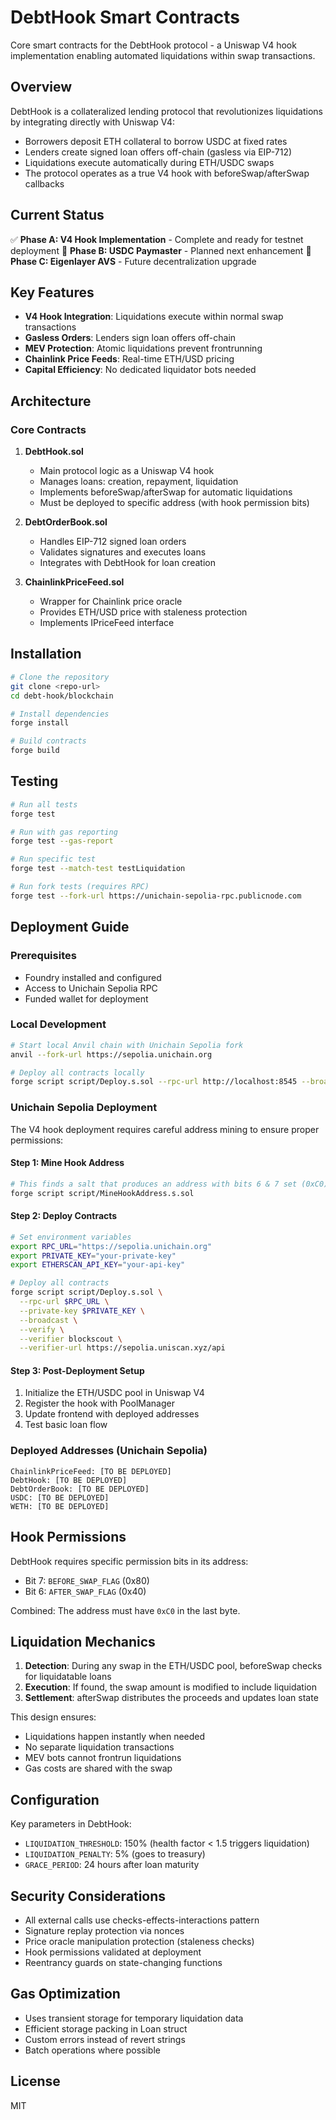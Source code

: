 # DebtHook Smart Contracts

Core smart contracts for the DebtHook protocol - a Uniswap V4 hook implementation enabling automated liquidations within swap transactions.

## Overview

DebtHook is a collateralized lending protocol that revolutionizes liquidations by integrating directly with Uniswap V4:
- Borrowers deposit ETH collateral to borrow USDC at fixed rates
- Lenders create signed loan offers off-chain (gasless via EIP-712)
- Liquidations execute automatically during ETH/USDC swaps
- The protocol operates as a true V4 hook with beforeSwap/afterSwap callbacks

## Current Status

✅ **Phase A: V4 Hook Implementation** - Complete and ready for testnet deployment
🚧 **Phase B: USDC Paymaster** - Planned next enhancement
🔮 **Phase C: Eigenlayer AVS** - Future decentralization upgrade

## Key Features

- **V4 Hook Integration**: Liquidations execute within normal swap transactions
- **Gasless Orders**: Lenders sign loan offers off-chain
- **MEV Protection**: Atomic liquidations prevent frontrunning
- **Chainlink Price Feeds**: Real-time ETH/USD pricing
- **Capital Efficiency**: No dedicated liquidator bots needed

## Architecture

### Core Contracts

1. **DebtHook.sol**
   - Main protocol logic as a Uniswap V4 hook
   - Manages loans: creation, repayment, liquidation
   - Implements beforeSwap/afterSwap for automatic liquidations
   - Must be deployed to specific address (with hook permission bits)

2. **DebtOrderBook.sol**
   - Handles EIP-712 signed loan orders
   - Validates signatures and executes loans
   - Integrates with DebtHook for loan creation

3. **ChainlinkPriceFeed.sol**
   - Wrapper for Chainlink price oracle
   - Provides ETH/USD price with staleness protection
   - Implements IPriceFeed interface

## Installation

```bash
# Clone the repository
git clone <repo-url>
cd debt-hook/blockchain

# Install dependencies
forge install

# Build contracts
forge build
```

## Testing

```bash
# Run all tests
forge test

# Run with gas reporting
forge test --gas-report

# Run specific test
forge test --match-test testLiquidation

# Run fork tests (requires RPC)
forge test --fork-url https://unichain-sepolia-rpc.publicnode.com
```

## Deployment Guide

### Prerequisites
- Foundry installed and configured
- Access to Unichain Sepolia RPC
- Funded wallet for deployment

### Local Development

```bash
# Start local Anvil chain with Unichain Sepolia fork
anvil --fork-url https://sepolia.unichain.org

# Deploy all contracts locally
forge script script/Deploy.s.sol --rpc-url http://localhost:8545 --broadcast
```

### Unichain Sepolia Deployment

The V4 hook deployment requires careful address mining to ensure proper permissions:

#### Step 1: Mine Hook Address
```bash
# This finds a salt that produces an address with bits 6 & 7 set (0xC0)
forge script script/MineHookAddress.s.sol
```

#### Step 2: Deploy Contracts
```bash
# Set environment variables
export RPC_URL="https://sepolia.unichain.org"
export PRIVATE_KEY="your-private-key"
export ETHERSCAN_API_KEY="your-api-key"

# Deploy all contracts
forge script script/Deploy.s.sol \
  --rpc-url $RPC_URL \
  --private-key $PRIVATE_KEY \
  --broadcast \
  --verify \
  --verifier blockscout \
  --verifier-url https://sepolia.uniscan.xyz/api
```

#### Step 3: Post-Deployment Setup
1. Initialize the ETH/USDC pool in Uniswap V4
2. Register the hook with PoolManager
3. Update frontend with deployed addresses
4. Test basic loan flow

### Deployed Addresses (Unichain Sepolia)
```
ChainlinkPriceFeed: [TO BE DEPLOYED]
DebtHook: [TO BE DEPLOYED]
DebtOrderBook: [TO BE DEPLOYED]
USDC: [TO BE DEPLOYED]
WETH: [TO BE DEPLOYED]
```

## Hook Permissions

DebtHook requires specific permission bits in its address:
- Bit 7: `BEFORE_SWAP_FLAG` (0x80)
- Bit 6: `AFTER_SWAP_FLAG` (0x40)

Combined: The address must have `0xC0` in the last byte.

## Liquidation Mechanics

1. **Detection**: During any swap in the ETH/USDC pool, beforeSwap checks for liquidatable loans
2. **Execution**: If found, the swap amount is modified to include liquidation
3. **Settlement**: afterSwap distributes the proceeds and updates loan state

This design ensures:
- Liquidations happen instantly when needed
- No separate liquidation transactions
- MEV bots cannot frontrun liquidations
- Gas costs are shared with the swap

## Configuration

Key parameters in DebtHook:
- `LIQUIDATION_THRESHOLD`: 150% (health factor < 1.5 triggers liquidation)
- `LIQUIDATION_PENALTY`: 5% (goes to treasury)
- `GRACE_PERIOD`: 24 hours after loan maturity

## Security Considerations

- All external calls use checks-effects-interactions pattern
- Signature replay protection via nonces
- Price oracle manipulation protection (staleness checks)
- Hook permissions validated at deployment
- Reentrancy guards on state-changing functions

## Gas Optimization

- Uses transient storage for temporary liquidation data
- Efficient storage packing in Loan struct
- Custom errors instead of revert strings
- Batch operations where possible

## License

MIT